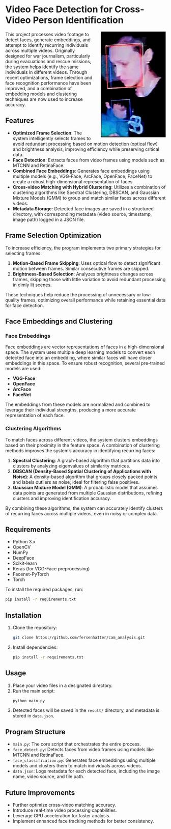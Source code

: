 # Video Face Detection for Cross-Video Person Identification

<img src="cover_.jpg" alt="Project Cover" align="right" style="width: 200px; border: 2px solid black; margin-left: 20px; float: right;"/>

This project processes video footage to detect faces, generate embeddings, and attempt to identify recurring individuals across multiple videos. Originally designed for war journalism, particularly during evacuations and rescue missions, the system helps identify the same individuals in different videos. Through recent optimizations, frame selection and face recognition performance have been improved, and a combination of embedding models and clustering techniques are now used to increase accuracy.

## Features

- **Optimized Frame Selection**: The system intelligently selects frames to avoid redundant processing based on motion detection (optical flow) and brightness analysis, improving efficiency while preserving critical data.
- **Face Detection**: Extracts faces from video frames using models such as MTCNN and RetinaFace.
- **Combined Face Embeddings**: Generates face embeddings using multiple models (e.g., VGG-Face, ArcFace, OpenFace, FaceNet) to create a robust high-dimensional representation of faces.
- **Cross-video Matching with Hybrid Clustering**: Utilizes a combination of clustering algorithms like Spectral Clustering, DBSCAN, and Gaussian Mixture Models (GMM) to group and match similar faces across different videos.
- **Metadata Storage**: Detected face images are saved in a structured directory, with corresponding metadata (video source, timestamp, image path) logged in a JSON file.

## Frame Selection Optimization

To increase efficiency, the program implements two primary strategies for selecting frames:

1. **Motion-Based Frame Skipping**: Uses optical flow to detect significant motion between frames. Similar consecutive frames are skipped.
2. **Brightness-Based Selection**: Analyzes brightness changes across frames, skipping those with little variation to avoid redundant processing in dimly lit scenes.

These techniques help reduce the processing of unnecessary or low-quality frames, optimizing overall performance while retaining essential data for face detection.

## Face Embeddings and Clustering

### Face Embeddings

Face embeddings are vector representations of faces in a high-dimensional space. The system uses multiple deep learning models to convert each detected face into an embedding, where similar faces will have closer embeddings in this space. To ensure robust recognition, several pre-trained models are used:

- **VGG-Face**
- **OpenFace**
- **ArcFace**
- **FaceNet**

The embeddings from these models are normalized and combined to leverage their individual strengths, producing a more accurate representation of each face.

### Clustering Algorithms

To match faces across different videos, the system clusters embeddings based on their proximity in the feature space. A combination of clustering methods improves the system’s accuracy in identifying recurring faces:

1. **Spectral Clustering**: A graph-based algorithm that partitions data into clusters by analyzing eigenvalues of similarity matrices.
2. **DBSCAN (Density-Based Spatial Clustering of Applications with Noise)**: A density-based algorithm that groups closely packed points and labels outliers as noise, ideal for filtering false positives.
3. **Gaussian Mixture Model (GMM)**: A probabilistic model that assumes data points are generated from multiple Gaussian distributions, refining clusters and improving identification accuracy.

By combining these algorithms, the system can accurately identify clusters of recurring faces across multiple videos, even in noisy or complex data.

## Requirements

- Python 3.x
- OpenCV
- NumPy
- DeepFace
- Scikit-learn
- Keras (for VGG-Face preprocessing)
- Facenet-PyTorch
- Torch

To install the required packages, run:
```bash
pip install -r requirements.txt
```

## Installation

1. Clone the repository:
   ```bash
   git clone https://github.com/fersenhaIter/cam_analysis.git
   ```
2. Install dependencies:
   ```bash
   pip install -r requirements.txt
   ```

## Usage

1. Place your video files in a designated directory.
2. Run the main script:
   ```bash
   python main.py
   ```
3. Detected faces will be saved in the `result/` directory, and metadata is stored in `data.json`.

## Program Structure

- `main.py`: The core script that orchestrates the entire process.
- `face_detect.py`: Detects faces from video frames using models like MTCNN and RetinaFace.
- `face_classification.py`: Generates face embeddings using multiple models and clusters them to match individuals across videos.
- `data.json`: Logs metadata for each detected face, including the image name, video source, and file path.

## Future Improvements

- Further optimize cross-video matching accuracy.
- Introduce real-time video processing capabilities.
- Leverage GPU acceleration for faster analysis.
- Implement enhanced face tracking methods for better consistency.
